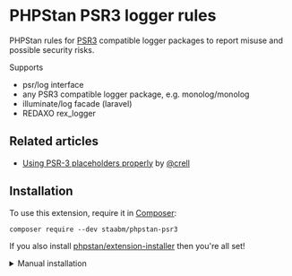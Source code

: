 # PHPStan PSR3 logger rules

PHPStan rules for [PSR3](https://www.php-fig.org/psr/psr-3/) compatible logger packages to report misuse and possible security risks.

Supports
- psr/log interface
- any PSR3 compatible logger package, e.g. monolog/monolog
- illuminate/log facade (laravel)
- REDAXO rex_logger

## Related articles

- [Using PSR-3 placeholders properly](https://peakd.com/hive-168588/@crell/using-psr-3-placeholders-properly) by [@crell](https://github.com/Crell)

## Installation

To use this extension, require it in [Composer](https://getcomposer.org/):

```
composer require --dev staabm/phpstan-psr3
```

If you also install [phpstan/extension-installer](https://github.com/phpstan/extension-installer) then you're all set!

<details>
  <summary>Manual installation</summary>

If you don't want to use `phpstan/extension-installer`, include extension.neon in your project's PHPStan config:

```
includes:
    - vendor/staabm/phpstan-psr3/extension.neon
```

</details>
